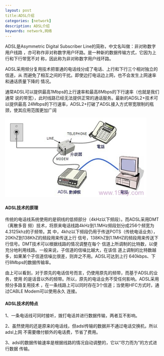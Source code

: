 ```yaml
---
layout: post
title:ADSL介绍
categories: [network]
description: ADSL介绍
keywords: network,网络
---
```




ADSL是Asymmetric Digital Subscriber Line的简称，中文名叫做：非对称数字用户线路 ，亦可称作非对称数字用户环路。是一种新的数据传输方式，它因为上行和下行带宽不对 称，因此称为非对称数字用户线环路。

ADSL采用频分复用技术把普通的电话线分成了电话、上行和下行三个相对独立的信道，从
而避免了相互之间的干扰。即使边打电话边上网，也不会发生上网速率和通话质量下降的
情况。

通常ADSL可以提供最高1Mbps的上行速率和最高8Mbps的下行速率（也就是我们通常
说的带宽），此时线路已经无法提供正常的通话服务。最新的ADSL2+技术可以提供最高
24Mbps的下行速率，ADSL2+打破了ADSL接入方式带宽限制的瓶颈，使其应用范围更加广阔





![img](/images/posts/2022-12-15-ADSL-network/v2-b0dc9698ddc39b6da9e5506fdfd3a886_720w.jpeg)





#### ADSL技术的原理

传统的电话线系统使用的是铜线的低频部分（4kHz以下频段）。而ADSL采用DMT（离散多音
频）技术，将原来电话线路4kHz到1.1MHz频段划分成256个频宽为4.3125khz的子频带。其
中，4khz以下频段仍用于传送POTS（传统电话业务），20KhZ到138KhZ的频段用来传送上行
信号，138KhZ到1.1MHZ的频段用来传送下行信号。DMT技术可以根据线路的情况调整在每个
信道上所调制的比特数，以便充分地利用线路。一般来说，子信道的信噪比越大，在该信
道上调制的比特数越多，如果某个子信道信噪比很差，则弃之不用。ADSL可达到上行
640kbps、下行8Mbps的数据传输率。

由上可以看到，对于原先的电话信号而言，仍使用原先的频带，而基于ADSL的业务，使用
的是话音以外的频带。所以，原先的电话业务不受任何影响。ADSL采用频分多路复用技术
，在一条线路上可以同时存在3个信道；当使用HFC方式时，通过CABLE Modem可以使用永久
连接。

#### ADSL技术的特点

1、一条电话线可同时接听，拨打电话并进行数据传输，两者互不影响。

2、虽然使用的还是原来的电话线，但adsl传输的数据并不通过电话交换机，所以adsl上网
不需要缴付额外的电话费，节省了费用。

3、adsl的数据传输速率是根据线路的情况自动调整的，它以“尽力而为”的方式进行数据
传输。









